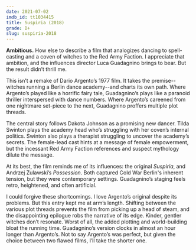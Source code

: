 ```yaml
---
date: 2021-07-02
imdb_id: tt1034415
title: Suspiria (2018)
grade: D+
slug: suspiria-2018
---
```


**Ambitious.** How else to describe a film that analogizes dancing to spell-casting and a coven of witches to the Red Army Faction. I appreciate that ambition, and the influences director Luca Guadagnino brings to bear. But the result didn’t thrill me.

<!-- end -->

This isn’t a remake of <span data-imdb-id="tt0076786">Dario Argento’s 1977 film</span>. It takes the premise--witches running a Berlin dance academy--and charts its own path. Where Argento’s played like a horrific fairy tale, Guadagnino’s plays like a paranoid thriller interspersed with dance numbers. Where Argento’s careened from one nightmare set-piece to the next, Guadagnino proffers multiple plot threads.

The central story follows Dakota Johnson as a promising new dancer. Tilda Swinton plays the academy head who’s struggling with her coven’s internal politics. Swinton also plays a therapist struggling to uncover the academy’s secrets. The female-lead cast hints at a message of female empowerment, but the incessant Red Army Faction references and suspect mythology dilute the message.

At its best, the film reminds me of its influences: the original _Suspiria_, and Andrzej Zulawski’s <span data-imdb-id="tt0082933">_Possession_</span>. Both captured Cold War Berlin's inherent tension, but they were contemporary settings. Guadagnino’s staging feels retro, heightened, and often artificial.

I could forgive these shortcomings. I love Argento’s original despite its problems. But this entry kept me at arm’s length. Shifting between the various plot threads prevents the film from picking up a head of steam, and the disappointing epilogue robs the narrative of its edge. Kinder, gentler witches don’t resonate. Worst of all, the added plotting and world-building bloat the running time. Guadagnino’s version clocks in almost an hour longer than Argento’s. Not to say Argento’s was perfect, but given the choice between two flawed films, I’ll take the shorter one.